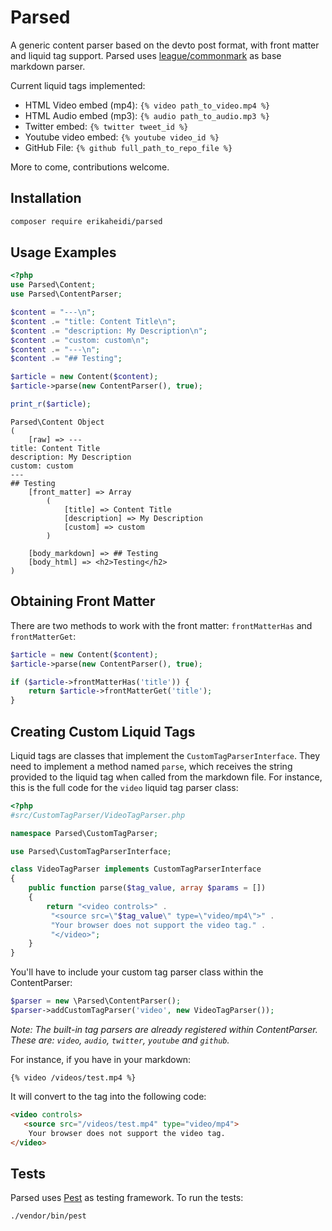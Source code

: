 # Parsed
A generic content parser based on the devto post format, with front matter and liquid tag support. 
Parsed uses [league/commonmark](https://packagist.org/packages/league/commonmark) as base markdown parser.

Current liquid tags implemented:

- HTML Video embed (mp4): `{% video path_to_video.mp4 %}`
- HTML Audio embed (mp3): `{% audio path_to_audio.mp3 %}`
- Twitter embed: `{% twitter tweet_id %}`
- Youtube video embed: `{% youtube video_id %}`
- GitHub File: `{% github full_path_to_repo_file %}`

More to come, contributions welcome.

## Installation

```bash
composer require erikaheidi/parsed
```

## Usage Examples

```php
<?php
use Parsed\Content;
use Parsed\ContentParser;

$content = "---\n";
$content .= "title: Content Title\n";
$content .= "description: My Description\n";
$content .= "custom: custom\n";
$content .= "---\n";
$content .= "## Testing";

$article = new Content($content);
$article->parse(new ContentParser(), true);

print_r($article);
```

```
Parsed\Content Object
(
    [raw] => ---
title: Content Title
description: My Description
custom: custom
---
## Testing
    [front_matter] => Array
        (
            [title] => Content Title
            [description] => My Description
            [custom] => custom
        )

    [body_markdown] => ## Testing
    [body_html] => <h2>Testing</h2>
)
```

## Obtaining Front Matter

There are two methods to work with the front matter: `frontMatterHas` and `frontMatterGet`:

```php
$article = new Content($content);
$article->parse(new ContentParser(), true);

if ($article->frontMatterHas('title')) {
    return $article->frontMatterGet('title');
}
```

## Creating Custom Liquid Tags

Liquid tags are classes that implement the `CustomTagParserInterface`. They need to implement a method named `parse`, which receives the string provided to the liquid tag when called from the markdown file. 
For instance, this is the full code for the `video` liquid tag parser class:

```php
<?php
#src/CustomTagParser/VideoTagParser.php

namespace Parsed\CustomTagParser;

use Parsed\CustomTagParserInterface;

class VideoTagParser implements CustomTagParserInterface
{
    public function parse($tag_value, array $params = [])
    {
        return "<video controls>" .
         "<source src=\"$tag_value\" type=\"video/mp4\">" .
         "Your browser does not support the video tag." .
         "</video>";
    }
}
```

You'll have to include your custom tag parser class within the ContentParser:

```php
$parser = new \Parsed\ContentParser();
$parser->addCustomTagParser('video', new VideoTagParser());
```
_Note: The built-in tag parsers are already registered within ContentParser. These are: `video`, `audio`, `twitter`, `youtube` and `github`._


For instance, if you have in your markdown:

```
{% video /videos/test.mp4 %}
```

It will convert to the tag into the following code:

```html
<video controls>
   <source src="/videos/test.mp4" type="video/mp4">
    Your browser does not support the video tag.
</video>
```
## Tests

Parsed uses [Pest](https://github.com/pestphp/pest) as testing framework. To run the tests:

```command
./vendor/bin/pest
```